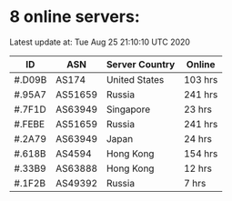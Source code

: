 # 8 online servers:

Latest update at: Tue Aug 25 21:10:10 UTC 2020

| ID | ASN | Server Country | Online |
| -- | --- | -------------- | ------ |
| #.D09B | AS174 | United States | 103 hrs |
| #.95A7 | AS51659 | Russia | 241 hrs |
| #.7F1D | AS63949 | Singapore | 23 hrs |
| #.FEBE | AS51659 | Russia | 241 hrs |
| #.2A79 | AS63949 | Japan | 24 hrs |
| #.618B | AS4594 | Hong Kong | 154 hrs |
| #.33B9 | AS63888 | Hong Kong | 12 hrs |
| #.1F2B | AS49392 | Russia | 7 hrs |


